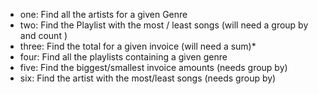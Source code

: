 * one: Find all the artists for a given Genre
* two: Find the Playlist with the most / least songs (will need a group by  and count )
* three: Find the total for a given invoice (will need a sum)*  
* four: Find all the playlists containing a given genre
* five: Find the biggest/smallest invoice amounts (needs group by)
* six: Find the artist with the most/least songs (needs group by)